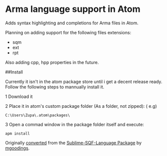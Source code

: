 # Arma language support in Atom

Adds syntax highlighting and completions for Arma files in Atom.

Planning on adding support for the following files extensions:

* sqm
* ext
* rpt

Also adding cpp, hpp properties in the future.

##Install

Currently it isn't in the atom package store until i get a decent release ready.
Follow the following steps to mannually install it.

1 Download it

2 Place it in atom's custom package folder (As a folder, not zipped): ( e.g)
  ```
  C:\Users\Zupa\.atom\packages\
  ```
3 Open a commad window in the package folder itself and execute:
  ```
  apm install
  ```

Originally [converted](http://atom.io/docs/latest/converting-a-text-mate-bundle)
from the [Sublime-SQF-Language Package](https://github.com/JonBons/Sublime-SQF-Language)
by [mgoodings](https://github.com/mgoodings/language-sqf).
